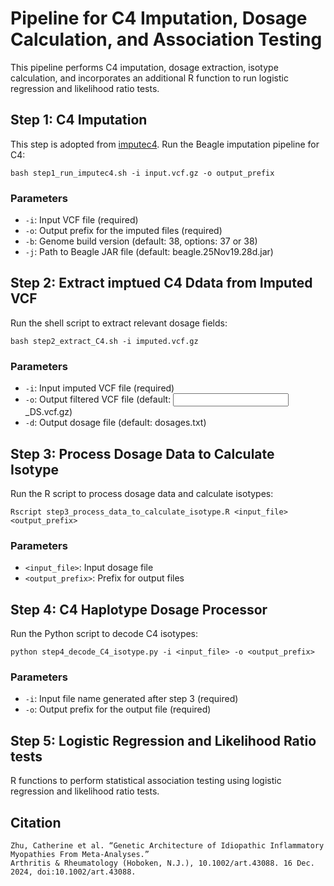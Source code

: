 # Pipeline for C4 Imputation, Dosage Calculation, and Association Testing
This pipeline performs C4 imputation, dosage extraction, isotype calculation, and incorporates an additional R function to run logistic regression and likelihood ratio tests.
## Step 1: C4 Imputation
This step is adopted from [imputec4](https://github.com/freeseek/imputec4).
Run the Beagle imputation pipeline for C4:
```
bash step1_run_imputec4.sh -i input.vcf.gz -o output_prefix
```
### Parameters
 - ```-i```: Input VCF file (required)
 - ```-o```: Output prefix for the imputed files (required)
 - ```-b```: Genome build version (default: 38, options: 37 or 38)
 - ```-j```: Path to Beagle JAR file (default: beagle.25Nov19.28d.jar)
## Step 2: Extract imptued C4 Ddata from Imputed VCF
Run the shell script to extract relevant dosage fields:
```
bash step2_extract_C4.sh -i imputed.vcf.gz
```
### Parameters
 - ```-i```: Input imputed VCF file (required)
 - ```-o```: Output filtered VCF file (default: <input>_DS.vcf.gz)
 - ```-d```: Output dosage file (default: dosages.txt)
## Step 3: Process Dosage Data to Calculate Isotype
Run the R script to process dosage data and calculate isotypes:
```
Rscript step3_process_data_to_calculate_isotype.R <input_file> <output_prefix>
```
### Parameters
- ```<input_file>```: Input dosage file
- ```<output_prefix>```: Prefix for output files
## Step 4: C4 Haplotype Dosage Processor
Run the Python script to decode C4 isotypes:
```
python step4_decode_C4_isotype.py -i <input_file> -o <output_prefix>
```
### Parameters
- ```-i```: Input file name generated after step 3 (required)
- ```-o```: Output prefix for the output file (required)
## Step 5: Logistic Regression and Likelihood Ratio tests
R functions to perform statistical association testing using logistic regression and likelihood ratio tests.

## Citation
```
Zhu, Catherine et al. “Genetic Architecture of Idiopathic Inflammatory Myopathies From Meta-Analyses.”
Arthritis & Rheumatology (Hoboken, N.J.), 10.1002/art.43088. 16 Dec. 2024, doi:10.1002/art.43088.
```
